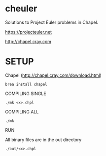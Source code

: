 # cheuler

Solutions to Project Euler problems in Chapel.

https://projecteuler.net

http://chapel.cray.com

SETUP
=====

Chapel (http://chapel.cray.com/download.html)

	brea install chapel

COMPILING SINGLE
 
    ./mk <x>.chpl

COMPILING ALL

    ./mk

RUN

All binary files are in the out directory

    ./out/<x>.chpl

